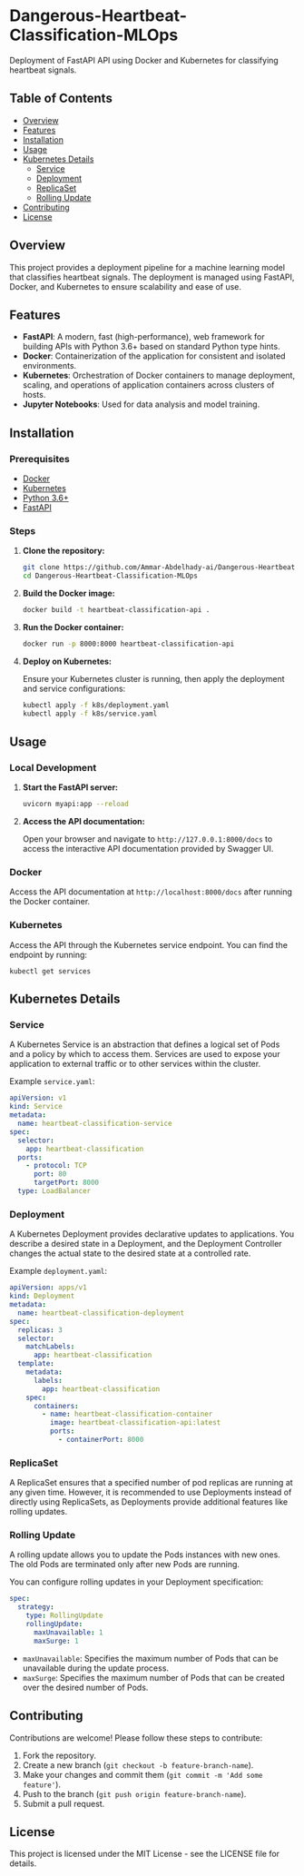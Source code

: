 
# Dangerous-Heartbeat-Classification-MLOps

Deployment of FastAPI API using Docker and Kubernetes for classifying heartbeat signals.

## Table of Contents

- [Overview](#overview)
- [Features](#features)
- [Installation](#installation)
- [Usage](#usage)
- [Kubernetes Details](#kubernetes-details)
  - [Service](#service)
  - [Deployment](#deployment)
  - [ReplicaSet](#replicaset)
  - [Rolling Update](#rolling-update)
- [Contributing](#contributing)
- [License](#license)

## Overview

This project provides a deployment pipeline for a machine learning model that classifies heartbeat signals. The deployment is managed using FastAPI, Docker, and Kubernetes to ensure scalability and ease of use.

## Features

- **FastAPI**: A modern, fast (high-performance), web framework for building APIs with Python 3.6+ based on standard Python type hints.
- **Docker**: Containerization of the application for consistent and isolated environments.
- **Kubernetes**: Orchestration of Docker containers to manage deployment, scaling, and operations of application containers across clusters of hosts.
- **Jupyter Notebooks**: Used for data analysis and model training.

## Installation

### Prerequisites

- [Docker](https://www.docker.com/get-started)
- [Kubernetes](https://kubernetes.io/docs/setup/)
- [Python 3.6+](https://www.python.org/downloads/)
- [FastAPI](https://fastapi.tiangolo.com/)

### Steps

1. **Clone the repository:**

    ```bash
    git clone https://github.com/Ammar-Abdelhady-ai/Dangerous-Heartbeat-Classification-MLOps.git
    cd Dangerous-Heartbeat-Classification-MLOps
    ```

2. **Build the Docker image:**

    ```bash
    docker build -t heartbeat-classification-api .
    ```

3. **Run the Docker container:**

    ```bash
    docker run -p 8000:8000 heartbeat-classification-api
    ```

4. **Deploy on Kubernetes:**

    Ensure your Kubernetes cluster is running, then apply the deployment and service configurations:

    ```bash
    kubectl apply -f k8s/deployment.yaml
    kubectl apply -f k8s/service.yaml
    ```

## Usage

### Local Development

1. **Start the FastAPI server:**

    ```bash
    uvicorn myapi:app --reload
    ```

2. **Access the API documentation:**

    Open your browser and navigate to `http://127.0.0.1:8000/docs` to access the interactive API documentation provided by Swagger UI.

### Docker

Access the API documentation at `http://localhost:8000/docs` after running the Docker container.

### Kubernetes

Access the API through the Kubernetes service endpoint. You can find the endpoint by running:

    kubectl get services
    
## Kubernetes Details

### Service

A Kubernetes Service is an abstraction that defines a logical set of Pods and a policy by which to access them. Services are used to expose your application to external traffic or to other services within the cluster.

Example `service.yaml`:

```yaml
apiVersion: v1
kind: Service
metadata:
  name: heartbeat-classification-service
spec:
  selector:
    app: heartbeat-classification
  ports:
    - protocol: TCP
      port: 80
      targetPort: 8000
  type: LoadBalancer
```

### Deployment

A Kubernetes Deployment provides declarative updates to applications. You describe a desired state in a Deployment, and the Deployment Controller changes the actual state to the desired state at a controlled rate.

Example `deployment.yaml`:

```yaml
apiVersion: apps/v1
kind: Deployment
metadata:
  name: heartbeat-classification-deployment
spec:
  replicas: 3
  selector:
    matchLabels:
      app: heartbeat-classification
  template:
    metadata:
      labels:
        app: heartbeat-classification
    spec:
      containers:
        - name: heartbeat-classification-container
          image: heartbeat-classification-api:latest
          ports:
            - containerPort: 8000
```

### ReplicaSet

A ReplicaSet ensures that a specified number of pod replicas are running at any given time. However, it is recommended to use Deployments instead of directly using ReplicaSets, as Deployments provide additional features like rolling updates.

### Rolling Update

A rolling update allows you to update the Pods instances with new ones. The old Pods are terminated only after new Pods are running.

You can configure rolling updates in your Deployment specification:

```yaml
spec:
  strategy:
    type: RollingUpdate
    rollingUpdate:
      maxUnavailable: 1
      maxSurge: 1
```

- `maxUnavailable`: Specifies the maximum number of Pods that can be unavailable during the update process.
- `maxSurge`: Specifies the maximum number of Pods that can be created over the desired number of Pods.

## Contributing

Contributions are welcome! Please follow these steps to contribute:

1. Fork the repository.
2. Create a new branch (`git checkout -b feature-branch-name`).
3. Make your changes and commit them (`git commit -m 'Add some feature'`).
4. Push to the branch (`git push origin feature-branch-name`).
5. Submit a pull request.

## License

This project is licensed under the MIT License - see the LICENSE file for details.